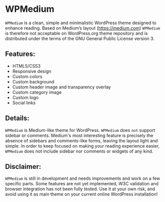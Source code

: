WPMedium
========

`WPMedium` is a clean, simple and minimalistic WordPress theme designed to enhance reading. Based on Medium’s layout (https://medium.com) `WPMedium` is therefore not acceptable on WordPress.org theme repository and is distributed under the terms of the GNU General Public License version 3.

Features:
---------

* HTML5/CSS3
* Responsive design
* Custom colors
* Custom background
* Custom header image and transparency overlay
* Custom category image
* Custom logo
* Social links

Details:
--------

`WPMedium` is Medium-like theme for WordPress. `WPMedium` does `not` support sidebar or comments. Medium's most interesting feature is precisely the absence of sidebars and comments-like forms, leaving the layout light and simple. In order to keep focused on making your reading experience easier, `WPMedium` does not include sidebar nor comments or widgets of any kind.

Disclaimer:
----------

`WPMedium` is still in development and needs improvements and work on a few specific parts. Some features are not yet implemented, W3C validation and browser integration has not been fully tested. Use it at your own risk, and avoid using it as main theme on your current online WordPress installation!
